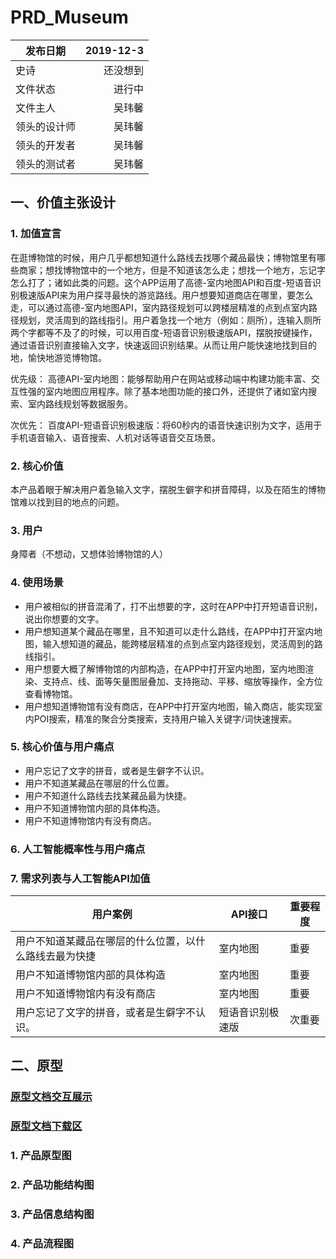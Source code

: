 # PRD_Museum
| 发布日期 | 2019-12-3 |
| --------   | -----:  |
| 史诗 | 还没想到 | 
| 文件状态 | 进行中 | 
| 文件主人 | 吴玮馨 | 
| 领头的设计师  | 吴玮馨 | 
| 领头的开发者  | 吴玮馨 | 
| 领头的测试者  | 吴玮馨 | 

## 一、价值主张设计
### 1. 加值宣言
在逛博物馆的时候，用户几乎都想知道什么路线去找哪个藏品最快；博物馆里有哪些商家；想找博物馆中的一个地方，但是不知道该怎么走；想找一个地方，忘记字怎么打了；诸如此类的问题。这个APP运用了高德-室内地图API和百度-短语音识别极速版API来为用户探寻最快的游览路线。用户想要知道商店在哪里，要怎么走，可以通过高德-室内地图API，室内路径规划可以跨楼层精准的点到点室内路径规划，灵活周到的路线指引。用户着急找一个地方（例如：厕所），连输入厕所两个字都等不及了的时候，可以用百度-短语音识别极速版API，摆脱按键操作，通过语音识别直接输入文字，快速返回识别结果。从而让用户能快速地找到目的地，愉快地游览博物馆。

优先级：
高德API-室内地图：能够帮助用户在网站或移动端中构建功能丰富、交互性强的室内地图应用程序。除了基本地图功能的接口外，还提供了诸如室内搜索、室内路线规划等数据服务。

次优先：
百度API-短语音识别极速版：将60秒内的语音快速识别为文字，适用于手机语音输入、语音搜索、人机对话等语音交互场景。

### 2. 核心价值
本产品着眼于解决用户着急输入文字，摆脱生僻字和拼音障碍，以及在陌生的博物馆难以找到目的地点的问题。

### 3. 用户
身障者（不想动，又想体验博物馆的人）

### 4. 使用场景
- 用户被相似的拼音混淆了，打不出想要的字，这时在APP中打开短语音识别，说出你想要的文字。
- 用户想知道某个藏品在哪里，且不知道可以走什么路线，在APP中打开室内地图，输入想知道的藏品，能跨楼层精准的点到点室内路径规划，灵活周到的路线指引。
- 用户想要大概了解博物馆的内部构造，在APP中打开室内地图，室内地图渲染、支持点、线、面等矢量图层叠加、支持拖动、平移、缩放等操作，全方位查看博物馆。
- 用户想知道博物馆有没有商店，在APP中打开室内地图，输入商店，能实现室内POI搜索，精准的聚合分类搜索，支持用户输入关键字/词快速搜索。

### 5. 核心价值与用户痛点
- 用户忘记了文字的拼音，或者是生僻字不认识。
- 用户不知道某藏品在哪层的什么位置。
- 用户不知道什么路线去找某藏品最为快捷。
- 用户不知道博物馆内部的具体构造。
- 用户不知道博物馆内有没有商店。

### 6. 人工智能概率性与用户痛点
#### 

#### 


#### 
### 7. 需求列表与人工智能API加值
| 用户案例	| API接口	| 重要程度 |
| -- | -- | -- |
| 用户不知道某藏品在哪层的什么位置，以什么路线去最为快捷 | 室内地图 	| 重要 |
| 用户不知道博物馆内部的具体构造 |  室内地图	| 重要 |
| 用户不知道博物馆内有没有商店	| 室内地图	| 重要 |
| 用户忘记了文字的拼音，或者是生僻字不认识。	| 短语音识别极速版	| 次重要 |

## 二、原型

### [原型文档交互展示]()
### [原型文档下载区]()

### 1. 产品原型图

### 2. 产品功能结构图


### 3. 产品信息结构图


### 4. 产品流程图

